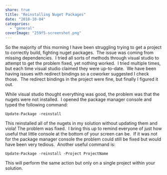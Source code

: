 ```yaml
---
share: true
title: "Reinstalling Nuget Packages"
date: "2018-10-04"
categories: 
  - "general"
coverImage: "259f5-screenshot.png"
---
```


So the majority of this morning I have been struggling trying to get a project to correctly build, fighting nuget packages.  The issue was coming from missing dependencies.  I tried all sorts of methods through visual studio to attempt to get the problem fixed, yet nothing worked.  I tried multiple times, but each time visual studio claimed they were up-to-date.  We have been having issues with redirect bindings so a coworker suggested I check those.  The redirect bindings in the project were fine, but finally I figured it out.

While visual studio thought everything was good, the problem was that the nugets were not installed.  I opened the package manager console and typed the following command:

```text
Update-Package -reinstall
```

This reinstalled all of the nugets in my solution without updating them and viola! The problem was fixed.  I bring this up to remind everyone of just how useful that little console at the bottom of your screen can be.  If it was not for the package manager console the problem could still be fixed but would have been very tedious.  Another useful command is:

```text
Update-Package -reinstall -Project ProjectName
```

This will perform the same action but only on a single project within your solution.
